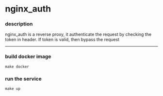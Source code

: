 # nginx_auth

### description
nginx_auth is a reverse proxy, it authenticate the request by checking the token in header.
If token is valid, then bypass the request

---
### build docker image
```
make docker
```

### run the service
```
make up
```

